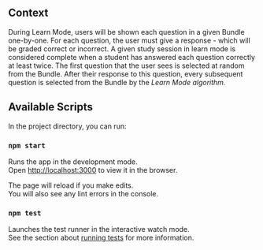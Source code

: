 ## Context
During Learn Mode, users will be shown each question in a given Bundle one-by-one. For each question, the user must give a response - which will be graded correct or incorrect. A given study session in learn mode is considered complete when a student has answered each question correctly at least twice. The first question that the user sees is selected at random from the Bundle. After their response to this question, every subsequent question is selected from the Bundle by the *Learn Mode algorithm.*

## Available Scripts

In the project directory, you can run:

### `npm start`

Runs the app in the development mode.\
Open [http://localhost:3000](http://localhost:3000) to view it in the browser.

The page will reload if you make edits.\
You will also see any lint errors in the console.

### `npm test`

Launches the test runner in the interactive watch mode.\
See the section about [running tests](https://facebook.github.io/create-react-app/docs/running-tests) for more information.

